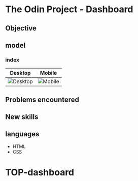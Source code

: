 # The Odin Project - Dashboard

## Objective

## model 

### index
| Desktop              | Mobile         |
| ------------------------ | ---------------------- |
| ![Desktop](images/TOP-sign-up-form.png) | ![Mobile](images/TOP-sign-up-form-mobile.png)

## Problems encountered

## New skills


## languages
- HTML
- CSS


# TOP-dashboard

